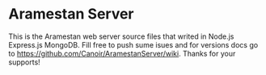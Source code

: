 # Aramestan Server
This is the Aramestan web server source files that writed in Node.js Express.js MongoDB. Fill free to push sume isues and for versions docs go to https://github.com/Canoir/AramestanServer/wiki. Thanks for your supports!
